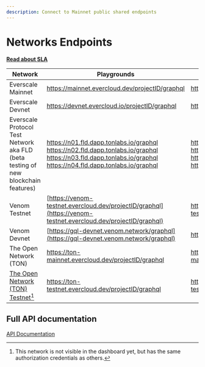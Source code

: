 ```yaml
---
description: Connect to Mainnet public shared endpoints
---
```


# Networks Endpoints

[**Read about SLA**](sla.md)

| Network                                                                           | Playgrounds                                                                                                                                                                     | http                                                                                                                                                                            | wss                                                                                                                                                                     |
| --------------------------------------------------------------------------------- | ------------------------------------------------------------------------------------------------------------------------------------------------------------------------------- | ------------------------------------------------------------------------------------------------------------------------------------------------------------------------------- | ----------------------------------------------------------------------------------------------------------------------------------------------------------------------- |
| Everscale Mainnet                                                                 | https://mainnet.evercloud.dev/projectID/graphql                                                                                                                                 | https://mainnet.evercloud.dev/projectID/graphql                                                                                                                                 | wss://mainnet.evercloud.dev/projectID/graphql                                                                                                                           |
| Everscale Devnet                                                                  | https://devnet.evercloud.io/projectID/graphql                                                                                                                                   | https://devnet.evercloud.io/projectID/graphql                                                                                                                                   | wss://devnet.evercloud.io/projectID/graphql                                                                                                                             |
| Everscale Protocol Test Network aka FLD (beta testing of new blockchain features) | <p>https://n01.fld.dapp.tonlabs.io/graphql<br>https://n02.fld.dapp.tonlabs.io/graphql<br>https://n03.fld.dapp.tonlabs.io/graphql<br>https://n04.fld.dapp.tonlabs.io/graphql</p> | <p>https://n01.fld.dapp.tonlabs.io/graphql<br>https://n02.fld.dapp.tonlabs.io/graphql<br>https://n03.fld.dapp.tonlabs.io/graphql<br>https://n04.fld.dapp.tonlabs.io/graphql</p> | <p>wss://n01.fld.dapp.tonlabs.io/graphql<br>wss://n02.fld.dapp.tonlabs.io/graphql<br>wss://n03.fld.dapp.tonlabs.io/graphql<br>wss://n04.fld.dapp.tonlabs.io/graphql</p> |
| Venom Testnet                                                                     | [https://venom-testnet.evercloud.dev/projectID/graphql](https://venom-testnet.evercloud.dev/projectID/graphql)                                                                  | https://venom-testnet.evercloud.dev/projectID/graphql                                                                                                                           | https://venom-testnet.evercloud.dev/projectID/graphql                                                                                                                   |
| Venom Devnet                                                                      | [https://gql-devnet.venom.network/graphql](https://gql-devnet.venom.network/graphql)                                                                                            | https://gql-devnet.venom.network/graphql                                                                                                                                        | wss://gql-devnet.venom.network/graphql                                                                                                                                  |
| The Open Network (TON)                                                            | https://ton-mainnet.evercloud.dev/projectID/graphql                                                                                                                             | https://ton-mainnet.evercloud.dev/projectID/graphql                                                                                                                             | wss://ton-mainnet.evercloud.dev/projectID/graphql                                                                                                                       |
| [The Open Network (TON) Testnet](#user-content-fn-1)[^1]                          | https://ton-testnet.evercloud.dev/projectID/graphql                                                                                                                             | https://ton-testnet.evercloud.dev/projectID/graphql                                                                                                                             | https://ton-testnet.evercloud.dev/projectID/graphql                                                                                                                     |

## Full API documentation

[API Documentation](../../reference/graphql-api/)

[^1]: This network is not visible in the dashboard yet, but has the same authorization credentials as others.
